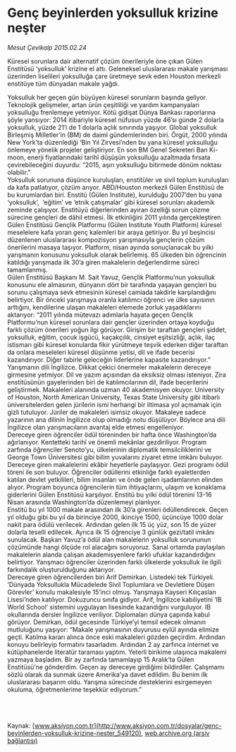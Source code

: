# Genç beyinlerden yoksulluk krizine neşter

*Mesut Çevikalp 2015.02.24*

<div class="pNewsDetailMainContent" itemprop="articleBody">
 <p>
  Küresel sorunlara dair alternatif çözüm önerileriyle öne çıkan Gülen Enstitüsü ‘yoksulluk’ krizine el attı. Geleneksel uluslararası makale yarışması üzerinden liselileri yoksulluğa çare üretmeye sevk eden Houston merkezli enstitüye tüm dünyadan makale yağdı.
 </p>
 <p>
  Yoksulluk her geçen gün büyüyen küresel sorunların başında geliyor. Teknolojik gelişmeler, artan ürün çeşitliliği ve yardım kampanyaları yoksulluğu frenlemeye yetmiyor. Kötü gidişat Dünya Bankası raporlarına şöyle yansıyor: 2014 itibariyle küresel nüfusun yüzde 46’sı günde 2 dolarla yoksulluk, yüzde 21’i de 1 dolarla açlık sınırında yaşıyor. Global yoksulluk Birleşmiş Milletler’in (BM) de daimî gündemlerinden biri. Örgüt, 2000 yılında New York’ta düzenlediği ‘Bin Yıl Zirvesi’nden bu yana küresel yoksulluğu önlemeye yönelik projeler geliştiriyor. En son BM Genel Sekreteri Ban Ki-moon, enerji fiyatlarındaki tarihî düşüşün yoksulluğu azaltmada fırsata çevirebileceğini duyurdu: “2015, aşırı yoksulluğu bitirmede dönüm noktası olabilir.”
  <br>
   Yoksulluk sorununa düşünce kuruluşları, enstitüler ve sivil toplum kuruluşları da kafa patlatıyor, çözüm arıyor. ABD/Houston merkezli Gülen Enstitüsü de bu kurumlardan biri. Enstitü (Gülen Institute), kurulduğu 2007’den bu yana ‘yoksulluk’,  ‘eğitim’ ve ‘etnik çatışmalar’ gibi küresel sorunları akademik zeminde çalışıyor. Enstitüyü diğerlerinden ayıran özelliği sorun çözme sürecine gençleri de dâhil etmesi. İlk etkinliğini 2011 yılında gerçekleştiren Gülen Enstitüsü Gençlik Platformu (Gülen Institute Youth Platform) küresel meselelere kafa yoran genç kalemleri bir araya getiriyor. Bu yıl beşincisi düzenlenen uluslararası kompozisyon yarışmasıyla gençlerin çözüm önerilerini masaya taşıyor. Platform, nisan ayında sonuçlanacak bu yılki yarışmanın konusunu yoksulluk olarak belirlemiş. 65 ülkeden bin öğrencinin katıldığı yarışmada ilk 30’a giren makalelerin değerlendirme süreci tamamlanmış.
   <br>
    Gülen Enstitüsü Başkanı M. Sait Yavuz, Gençlik Platformu’nun yoksulluk konusunu ele almasının, dünyanın dört bir tarafında yaşayan gençleri bu sorunu çalışmaya sevk etmesinin küresel camiada takdirle karşılandığını belirtiyor. Bir önceki yarışmaya oranla katılımcı öğrenci ve ülke sayısının arttığını, kendilerine ulaşan makaleleri elemede zorluk yaşadıklarını aktarıyor: “2011 yılında mütevazı adımlarla hayata geçen Gençlik Platformu’nun küresel sorunlara dair gençler üzerinden ortaya koyduğu farklı çözüm önerileri yoğun ilgi görüyor. Girişim bir taraftan gençleri şiddet, yoksulluk, eğitim, çocuk işgücü, kaçakçılık, cinsiyet eşitsizliği, açlık, ilaç istismarı gibi küresel konularda fikir yürütmeye teşvik ederken diğer taraftan da onlara meseleleri küresel düşünme yetisi, dil ve ifade becerisi kazandırıyor. Diğer tabirle geleceğin liderlerine kapasite kazandırıyor.”
    <br>
     Yarışmanın dili İngilizce. Dikkat çekici önermeler makalelerin dereceye girmesine yetmiyor. Dil ve yazım açısından da eksiksiz olması isteniyor. Zira enstitüsünün gayelerinden biri de katılımcılarının dil, ifade becerilerini geliştirmek. Makaleleri alanında uzman 40 akademisyen okuyor. University of Houston, North American University, Texas State University gibi itibarlı üniversitelerden gelen jürilerin ismi herhangi bir iltimasa yol açmamak için gizli tutuluyor. Jüriler de makaleleri isimsiz okuyor. Makaleye sadece yazarının ana dilinin İngilizce olup olmadığı notu düşülüyor. Böylece ana dili İngilizce olan yarışmacıların avantaj elde etmesi engelleniyor.
     <br>
      Dereceye giren öğrenciler ödül töreninden bir hafta önce Washington’da ağırlanıyor. Kentetteki tarihî ve önemli mekânlar gezdiriliyor. Program zarfında öğrenciler Senoto’yu, ülkelerinin diplomatik temsilciliklerini ve George Town Üniversitesi gibi bilim yuvalarını ziyaret etme imkânı buluyor. Dereceye giren makalelerini ekâbir heyetlerle paylaşıyor. Gezi programı ödül töreni ile son buluyor. Öğrenciler ödüllerini etkinliğe farklı eyaletlerden katılan devlet yetkilileri, bilim insanları ve önde gelen işadamlarının elinden alıyor. Program boyunca öğrencilerin tüm ihtiyaçlarını, ulaşım ve konaklama giderlerini Gülen Enstitüsü karşılıyor. Enstitü bu yılki ödül törenini 13-16 Nisan arasında Washington’da düzenlemeyi planlıyor.
      <br/>
      Enstitü bu yıl 1000 makale arasından ilk 30’a girenleri ödüllendirecek. Geçen yıl olduğu gibi bu yıl da birinciye 2000, ikinciye 1500, üçüncüye 1000 dolar nakit para ödülü verilecek. Ardından gelen ilk 15 üç yüz, son 15 de yüzer dolarla teselli edilecek. Ayrıca ilk 15 öğrenciye 3 günlük gezi/tatil imkânı sunulacak. Başkan Yavuz’a ödül alan makalelerin yoksulluk sorununun çözümünde hangi ölçüde rol alacağını soruyoruz. Sanal ortamda paylaşılan makalelerin alanda çalışan akademisyenlere farklı ufuklar kazandırdığını belirtiyor. Yarışmacı öğrenciler üzerinden farklı ülkelerde yoksulluk ile ilgili farkındalık oluşturulduğunu aktarıyor.
      <br/>
      Dereceye giren öğrencilerden biri Arif Demirkan. Listedeki tek Türkiyeli. ‘Dünyada Yoksullukla Mücadelede Sivil Toplumlara ve Devletlere Düşen Görevler’ konulu makalesiyle 15’inci olmuş. Yarışmaya Kayseri Kılıçaslan Lisesi’nden katılıyor. Dokuzuncu sınıfa gidiyor. Arif, İngilizce kabiliyetini ‘IB World School’ sistemini uygulayan lisesinde kazandığını vurguluyor. IB okullarında dersler İngilizce veriliyor. Diplomaları dünya çapında kabul görüyor. Demirkan, ödül gecesinde Türkiye’yi temsil edecek olmanın mutluluğunu yaşıyor: “Makale yarışmasının duyurusu eylül ayında elimize geçti. Katılma kararı alınca önce eski makaleleri gözden geçirdim. Ardından konuyu belirleyip formatını tasarladım. Ardından 2 ay zarfınca internet ve kütüphanelerde literatür taraması yaptım. Yeterli birikime ulaşınca makalemi yazmaya başladım. Bir ay zarfında tamamlayıp 15 Aralık’ta Gülen Enstitüsü’ne gönderdim. Geçen ay dereceye girdiğimi bildirdiler. Çalışmamı sözlü olarak da sunmak üzere Amerika’ya davet edildim. Bu benim ilk uluslararası başarım oldu. Yarışma sürecinde desteklerini esirgemeyen okuluma, öğretmenlerime teşekkür ediyorum.”
     </br>
    </br>
   </br>
  </br>
 </p>
</div>


Kaynak: [www.aksiyon.com.tr](http://www.aksiyon.com.tr/dosyalar/genc-beyinlerden-yoksulluk-krizine-nester_549120), [web.archive.org (arşiv bağlantısı)](http://web.archive.org/web/20150705202500/http://www.aksiyon.com.tr/dosyalar/genc-beyinlerden-yoksulluk-krizine-nester_549120)
